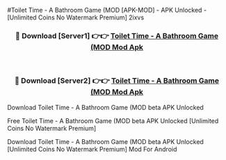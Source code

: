 #Toilet Time - A Bathroom Game (MOD [APK-MOD] - APK Unlocked - [Unlimited Coins No Watermark Premium] 2ixvs



<div align="center">

<h3>🔴 Download [Server1] 👉👉 <a href="https://momento.my/?title=Toilet_Time_-_A_Bathroom_Game_(MOD">Toilet Time - A Bathroom Game (MOD Mod Apk</a></h3><br>

<h3>🔴 Download [Server2] 👉👉 <a href="https://momento.my/?title=Toilet_Time_-_A_Bathroom_Game_(MOD">Toilet Time - A Bathroom Game (MOD Mod Apk</a></h3>
</div>



Download Toilet Time - A Bathroom Game (MOD beta APK Unlocked

Free Toilet Time - A Bathroom Game (MOD beta APK Unlocked [Unlimited Coins No Watermark Premium]

Download Toilet Time - A Bathroom Game (MOD beta APK Unlocked [Unlimited Coins No Watermark Premium] Mod For Android
